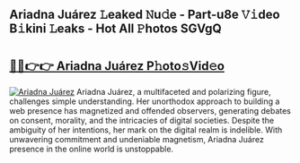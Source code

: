 ## Ariadna Juárez 𝙻eaked 𝙽u𝚍e - Part-u8e 𝚅𝚒deo B𝚒kini 𝙻eaks - Hot All 𝙿hotos SGVgQ

# <h2><a href="http://ld0ikh.urlbe.top/?page=Ariadna+Ju%c3%a1rez">🔗🔗👉👉 Ariadna Juárez P𝚑oto𝚜Vid𝚎o</a></h2>

[![Ariadna Juárez](https://i.imgur.com/eBuTRDB.gif)](http://ld0ikh.urlbe.top/?page=Ariadna+Ju%c3%a1rez)
Ariadna Juárez, a multifaceted and polarizing figure, challenges simple understanding. Her unorthodox approach to building a web presence has magnetized and offended observers, generating debates on consent, morality, and the intricacies of digital societies. Despite the ambiguity of her intentions, her mark on the digital realm is indelible. With unwavering commitment and undeniable magnetism, Ariadna Juárez presence in the online world is unstoppable.
